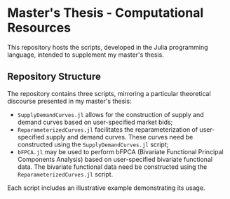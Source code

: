 # Master's Thesis - Computational Resources

This repository hosts the scripts, developed in the Julia programming language, intended to supplement my master's thesis.

## Repository Structure

The repository contains three scripts, mirroring a particular theoretical discourse presented in my master's thesis:
  - `SupplyDemandCurves.jl` allows for the construction of supply and demand curves based on user-specified market bids;
  - `ReparameterizedCurves.jl` facilitates the reparameterization of user-specified supply and demand curves. These curves need be constructed using the `SupplyDemandCurves.jl` script;
  - `bFPCA.jl` may be used to perform bFPCA (Bivariate Functional Principal Components Analysis) based on user-specified bivariate functional data. The bivariate functional data need be constructed using the `ReparameterizedCurves.jl` script.

Each script includes an illustrative example demonstrating its usage.
  
